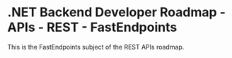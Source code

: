 # .NET Backend Developer Roadmap - APIs - REST - FastEndpoints

This is the FastEndpoints subject of the REST APIs roadmap.